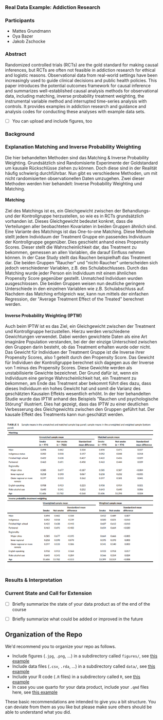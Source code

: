 ### Real Data Example: Addiction Research



### Participants

- Mattes Grundmann
- Oya Bazer
- Jakob Zschocke

### Abstract

Randomized controlled trials (RCTs) are the gold standard for making causal inferences,
but RCTs are often not feasible in addiction research for ethical and logistic reasons.
Observational data from real-world settings have been increasingly used to guide clinical
decisions and public health policies. This paper introduces the potential outcomes framework for causal inference and summarizes well-established causal analysis methods for observational data, including matching, inverse probability treatment weighting, the
instrumental variable method and interrupted time-series analysis with controls. It provides examples in addiction research and guidance and analysis codes for conducting these analyses with example data sets.

- [ ] You can upload and include figures, too

### Background
### Explanation Matching and Inverse Probability Weighting
Die hier behandelten Methoden sind das Matching & Inverse Probability Weighting. Grundsätzlich sind Randomisierte Experimente der Goldstandard um kausale Rückschlüsse ziehen zu können. Doch diese sind in der Realität häufig schwierig durchführbar. Nun gibt es verschiedene Methoden, um mit nicht randomisierten observationellen Daten umzugehen. Zwei dieser Methoden werden hier behandelt: Inverse Probability Weighting und Matching. 
#### Matching 
Ziel des Matchings ist es, ein Gleichgewicht zwischen der Behandlungs- und der Kontrollgruppe herzustellen, so wie es in RCTs grundsätzlich vorhanden ist. Dieses Gleichgewicht bedeutet konkret, dass die Verteilungen aller beobachteten Kovariaten in beiden Gruppen ähnlich sind. Eine Variante des Matchings ist das One-to-one Matching. Diese Methode stellt jedem Individuum der Treatment Gruppe ein passendes Individuum der Kontrollgruppe gegenüber. Dies geschieht anhand eines Propensity Scores. Dieser stellt die Wahrscheinlichkeit dar, das Treatment zu bekommen, gemessen an allen Variablen, die darauf Einfluss nehmen können. In der Case Study stellt das Rauchen beispielhaft das Treatment dar. Die beiden Gruppen "Raucher" und "nicht-Raucher" unterscheiden sich jedoch verschiedener Variablen, z.B. des Schulabschlusses. Durch das Matching wurde jeder Person ein Individuum mit einem ähnlichen Propensity Score gegenüber gestellt. Unmatched Individuen wurden ausgeschlossen. Die beiden Gruppen weisen nun deutliche geringere Unterschiede in den einzelnen Variablen wie z.B. Schulabschluss auf. Nachdem das Matching erfolgreich war, kann nun mittels der einfachen Regression, der "Average Treatment Effect of the Treated" berechnet werden.  

#### Inverse Probability Weighting (IPTW)
Auch beim IPTW ist es das Ziel, ein Gleichgewicht zwischen der Treatment und Kontrollgruppe herzustellen. Hierzu werden verschiedene Gewichtungen verwendet. Dabei werden gewichtete Daten als eine Art imaginäre Population verstanden, bei der der einzige Unterschied zwischen den Gruppen darin besteht, ob das Treatment erhalten wurde oder nicht. Das Gewicht für Individuen der Treatment Gruppe ist die Inverse ihrer Propensity Scores, also 1 geteilt durch den Propensity Score. Das Gewicht für Individuen der Kontrollgruppe berechnet sich dagegen aus der Inverse von 1 minus des Propensity Scores. Diese Gewichte werden als unstabilisierte Gewichte bezeichnet. Der Grund dafür ist, wenn ein Individuum eine geringe Wahrscheinlichkeit hat, ein Treatment zu bekommen, am Ende das Treatment aber bekommt führt dies dazu, dass dieses Individuum ein hohes Gewicht hat und somit die Varianz des geschätzten Kausalen Effekts wesentlich erhöht. In der hier behandelten Studie wurde das IPTW anhand des Beispiels "Rauchen und psychologische Störung" illustriert. Dies hat gezeigt, dass das IPTW zu einer deutlichen Verbesserung des Gleichgewichts zwischen den Gruppen geführt hat. Der kausale Effekt des Treatments kann nun geschätzt werden. 

![](figures/Matching_IPW.png)


### Results & Interpretation


### Current State and Call for Extension

- [ ] Briefly summarize the state of your data product as of the end of the course
- [ ] Briefly summarize what could be added or improved in the future


## Organization of the Repo

We'd recommend you to organize your repo as follows.

* Include figures (`.jpg`, `.png`, ...) in a subdirectory called `figures/`, see [this example](figures/logo.png)
* Include data files (`.csv`, `.rda`, ...) in a subdirectory called `data/`, see [this example](data/experiment_data_counterfactual.rda)
* Include your R code (`.R` files) in a subdirectory called `R`, see [this example](R/my_function.R)
* In case you use quarto for your data product, include your `.qmd` files here, see [this example](demo_repo.qmd)

These basic recommendations are intended to give you a bit structure. You can deviate from them as you like but please make sure others should be able to understand what you did.
